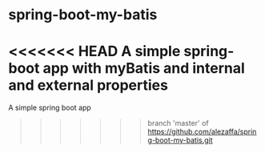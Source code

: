 # spring-boot-my-batis
<<<<<<< HEAD
A simple spring-boot app with myBatis and internal and external properties
=======
A simple spring boot app
>>>>>>> branch 'master' of https://github.com/alezaffa/spring-boot-my-batis.git
